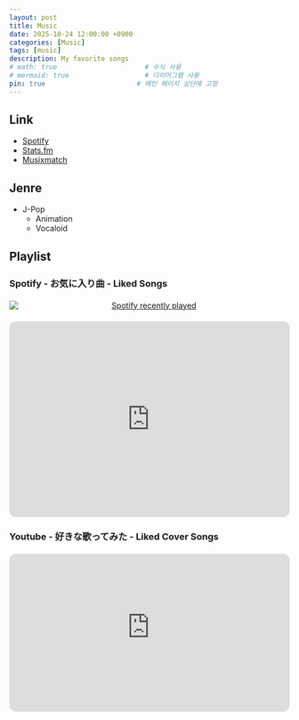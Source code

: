 ```yaml
---
layout: post
title: Music
date: 2025-10-24 12:00:00 +0900
categories: [Music]
tags: [music]
description: My favorite songs  
# math: true                      # 수식 사용
# mermaid: true                   # 다이어그램 사용
pin: true                       # 메인 페이지 상단에 고정
---
```


## Link

- [Spotify](https://open.spotify.com/user/vrzp923oitpudxzpcglk8pa40?si=594c21ea131a4094)
- [Stats.fm](https://stats.fm/ahri2nd)
- [Musixmatch](https://www.musixmatch.com/profile/3vUCAArqF_yLicK4gElNQSbkBTop-eOR_Bp0eVR84VSKFn7LCe8P3FFlhr7Z2ECCTIF_xsg__ny7U9A08AQ--IqPJdPF6-VmkfOoaX3Un-0OIIyA_WJcW7exlKCtgWNAHrpk9X95WyMYMjVQxX5VcTVwoHo)


## Jenre

- J-Pop
    - Animation
    - Vocaloid


## Playlist

### Spotify - お気に入り曲 - Liked Songs
<style>
  /* === 1. Spotify 좌우 배치 컨테이너 (통계 카드와 플레이리스트) === */
  .spotify-flex-container {
    display: flex;
    flex-wrap: wrap;
    gap: 20px;
    margin: 20px 0;
    align-items: flex-start;
  }
  
  /* Spotify 아이템 기본 스타일 (모바일 우선 100% 폭) */
  .spotify-item {
    flex: 1 1 100%;
    min-width: 300px;
    box-sizing: border-box;
    margin: 0;
  }
  
  /* 데스크톱 배치 (768px 이상일 때 좌우 50% 분할) */
  @media (min-width: 768px) {
    .spotify-item {
      flex: 1 1 calc(50% - 10px);
    }
  }
  
  /* 이미지 (Spotify 카드) 스타일 */
  .spotify-item img {
    display: block;
    margin: 0 auto;
    max-width: 100%;
    height: auto;
  }
  
  /* Spotify 임베드 플레이어 iframe */
  .spotify-item iframe {
    width: 100%;
    border-radius: 12px;
  }
  
  /* === 2. YouTube 단독 섹션 및 16:9 비율 유지 트릭 === */
  .youtube-section {
    margin: 20px 0; 
    width: 100%;
  }

  /* iframe의 16:9 반응형 비율 유지 (핵심 CSS) */
  .video-wrapper {
    position: relative;
    padding-bottom: 56.25%; /* 16:9 비율 (9 / 16 = 0.5625) */
    height: 0;
    overflow: hidden;
  }
  
  .video-wrapper iframe {
    position: absolute;
    top: 0;
    left: 0;
    width: 100%;
    height: 100%;
    border-radius: 12px;
  }
</style>

<!-- ============================================= -->
<!-- [섹션 1: Spotify - 좌우 배치 컨테이너] -->
<div class="spotify-flex-container">

  <!-- Spotify 이미지 통계 카드 (좌측 50%) -->
  <div class="spotify-item" style="text-align: center;">
    <a href="https://open.spotify.com/user/vrzp923oitpudxzpcglk8pa40">
      <img src="https://spotify-recently-played-readme.vercel.app/api?user=vrzp923oitpudxzpcglk8pa40&count=5&unique=true" 
           alt="Spotify recently played" 
           height="300" />
    </a>
  </div>

  <!-- Spotify Embed 플레이어 (우측 50%) -->
  <div class="spotify-item">
    <iframe data-testid="embed-iframe" 
            src="https://open.spotify.com/embed/playlist/3Dx3X4hrl630CbDMHvtpai?utm_source=generator" 
            height="352" 
            frameBorder="0" 
            allowfullscreen="" 
            allow="autoplay; clipboard-write; encrypted-media; fullscreen; picture-in-picture" 
            loading="lazy">
    </iframe>
  </div>
</div>

### Youtube - 好きな歌ってみた - Liked Cover Songs

<!-- ============================================= -->
<!-- [섹션 2: YouTube - 독립 컨테이너 (100% 폭, 비율 유지)] -->
<div class="youtube-section">
  <!-- 16:9 비율 유지를 위한 video-wrapper 사용 -->
  <div class="video-wrapper">
    <iframe src="https://www.youtube-nocookie.com/embed/videoseries?si=LtdBQyCiawthfL-z&amp;list=PLI8v8TR0VO8l0CoLeN6S5h98gXB3hsOyp" 
            title="YouTube video player" 
            frameborder="0" 
            allow="accelerometer; autoplay; clipboard-write; encrypted-media; gyroscope; picture-in-picture; web-share" 
            referrerpolicy="strict-origin-when-cross-origin" 
            allowfullscreen>
    </iframe>
  </div>
</div>



